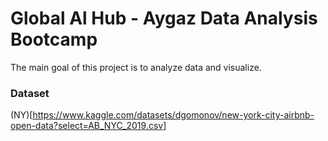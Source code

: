 # Global Al Hub - Aygaz Data Analysis Bootcamp

The main goal of this project is to analyze data and visualize.

### Dataset

(NY)[https://www.kaggle.com/datasets/dgomonov/new-york-city-airbnb-open-data?select=AB_NYC_2019.csv]
